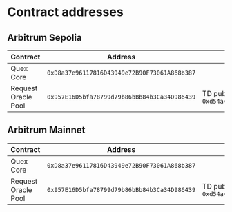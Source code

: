 # Contract addresses

## Arbitrum Sepolia

| Contract | Address | Notes |
|----------|---------|-------|
| Quex Core | `0xD8a37e96117816D43949e72B90F73061A868b387` | |
| Request Oracle Pool | `0x957E16D5bfa78799d79b86bBb84b3Ca34D986439` | TD pubkey: `0xd54a40ed58733b4aa39fd819b51656ab0812c825280216580ba0fd0ffbfd655074d63410e510885ec7966bfa85f5ba76f9641380ce3d8b7cc6ac2bffbc1f7fd6` |

## Arbitrum Mainnet

| Contract | Address | Notes |
|----------|---------|-------|
| Quex Core | `0xD8a37e96117816D43949e72B90F73061A868b387` | |
| Request Oracle Pool | `0x957E16D5bfa78799d79b86bBb84b3Ca34D986439` | TD pubkey: `0xd54a40ed58733b4aa39fd819b51656ab0812c825280216580ba0fd0ffbfd655074d63410e510885ec7966bfa85f5ba76f9641380ce3d8b7cc6ac2bffbc1f7fd6` |
